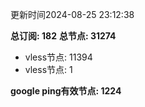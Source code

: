 更新时间2024-08-25 23:12:38

**总订阅: 182**
**总节点: 31274**
- vless节点: 11394
- vless节点: 1

**google ping有效节点: 1224**
